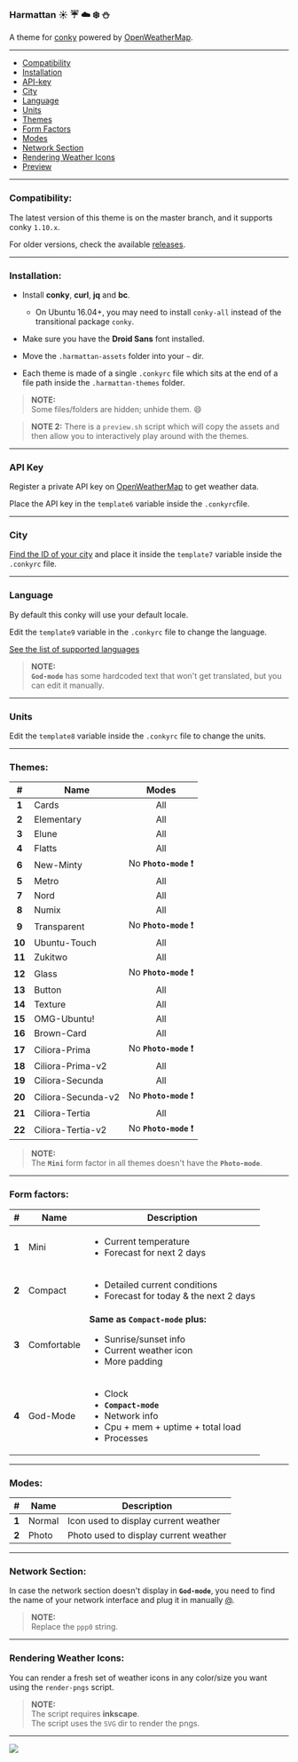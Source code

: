 ### Harmattan :sunny: :umbrella: :cloud: :snowflake: :snowman:

A theme for [conky](https://github.com/brndnmtthws/conky) powered by [OpenWeatherMap](http://openweathermap.org/).

---

* [Compatibility](#compatibility)
* [Installation](#installation)
* [API-key](#api-key)
* [City](#city)
* [Language](#language)
* [Units](#units)
* [Themes](#themes)
* [Form Factors](#form-factors)
* [Modes](#modes)
* [Network Section](#network-section)
* [Rendering Weather Icons](#rendering-weather-icons)
* [Preview](#preview)

---

### Compatibility:

The latest version of this theme is on the master branch, and it supports conky `1.10.x`.

For older versions, check the available [releases](../../releases).

---

### Installation:

* Install **conky**, **curl**, **jq** and **bc**.
  * On Ubuntu 16.04+, you may need to install `conky-all` instead of the transitional package `conky`.

* Make sure you have the **Droid Sans** font installed.

* Move the `.harmattan-assets` folder into your `~` dir.

* Each theme is made of a single `.conkyrc` file which sits at the end of a file path inside the `.harmattan-themes` folder.

> **NOTE:**  
> Some files/folders are hidden; unhide them. :smile:

> **NOTE 2:**
> There is a `preview.sh` script which will copy the assets and then allow you to interactively play around with the themes.

---

### API Key

Register a private API key on [OpenWeatherMap](http://openweathermap.org/) to get weather data.

Place the API key in the `template6` variable inside the `.conkyrc`file.

---

### City

[Find the ID of your city](http://bulk.openweathermap.org/sample/) and place it inside the `template7` variable inside the `.conkyrc` file.

---

### Language

By default this conky will use your default locale.

Edit the `template9` variable in the `.conkyrc` file to change the language.

[See the list of supported languages](http://openweathermap.org/current#multi)

> **NOTE:**  
> **`God-mode`** has some hardcoded text that won't get translated, but you can edit it manually.

---

### Units

Edit the `template8` variable inside the `.conkyrc` file to change the units.

---

### Themes:

| #      | Name               | Modes
| :----: | ------------------ | :-----:
| **1**  | Cards              | All
| **2**  | Elementary         | All
| **3**  | Elune              | All
| **4**  | Flatts             | All
| **6**  | New-Minty          | No **`Photo-mode`** :heavy_exclamation_mark:
| **5**  | Metro              | All
| **7**  | Nord               | All
| **8**  | Numix              | All
| **9**  | Transparent        | No **`Photo-mode`** :heavy_exclamation_mark:
| **10** | Ubuntu-Touch       | All
| **11** | Zukitwo            | All
| **12** | Glass              | No **`Photo-mode`** :heavy_exclamation_mark:
| **13** | Button             | All
| **14** | Texture            | All
| **15** | OMG-Ubuntu!        | All
| **16** | Brown-Card         | All
| **17** | Ciliora-Prima      | No **`Photo-mode`** :heavy_exclamation_mark:
| **18** | Ciliora-Prima-v2   | All
| **19** | Ciliora-Secunda    | All
| **20** | Ciliora-Secunda-v2 | No **`Photo-mode`** :heavy_exclamation_mark:
| **21** | Ciliora-Tertia     | All
| **22** | Ciliora-Tertia-v2  | No **`Photo-mode`** :heavy_exclamation_mark:

> **NOTE:**  
> The **`Mini`** form factor in all themes doesn't have the **`Photo-mode`**.

---

### Form factors:

| #     | Name         | Description
| :---: | ------------ | ------------
| **1** | Mini         | <ul><li>Current temperature</li><li>Forecast for next 2 days</li></ul>
| **2** | Compact      | <ul><li>Detailed current conditions</li><li>Forecast for today & the next 2 days</li></ul>
| **3** | Comfortable  | **Same as `Compact-mode` plus:** <ul><li>Sunrise/sunset info</li><li>Current weather icon</li><li>More padding</li></ul>
| **4** | God-Mode     | <ul><li>Clock</li><li>**`Compact-mode`**</li><li>Network info</li><li>Cpu + mem + uptime + total load</li><li>Processes</li></ul>

---

### Modes:

| #     | Name         | Description
| :---: | ------------ | ------------
| **1** | Normal       | Icon used to display current weather
| **2** | Photo        | Photo used to display current weather

---

### Network Section:

In case the network section doesn't display in **`God-mode`**, you need to find the name of your network interface and plug it in manually [@](https://github.com/zagortenay333/Harmattan/blob/4ef1a09e960d8e5d3da34a2550bfe5ef03523549/.harmattan-themes/Flatts/God-Mode/normal-mode/.conkyrc#L189-L192).

> **NOTE:**  
> Replace the `ppp0` string.

---

### Rendering Weather Icons:

You can render a fresh set of weather icons in any color/size you want using the `render-pngs` script.

> **NOTE:**  
> The script requires **inkscape**.  
> The script uses the `SVG` dir to render the pngs.

---

<img src="https://i.imgur.com/VzSHa7P.png" id="preview">
